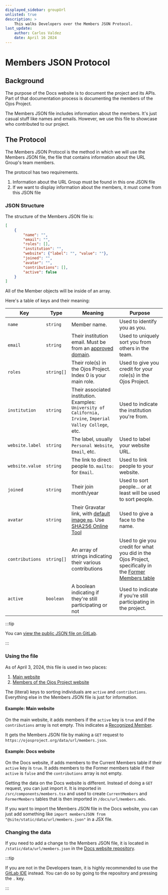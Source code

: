 ```yaml
---
displayed_sidebar: groupUrl
unlisted: true
description: >
    This walks Developers over the Members JSON Protocol.
last_update:
    author: Carlos Valdez
    date: April 16 2024
---
```

# Members JSON Protocol

## Background

The purpose of the Docs website is to document the project and its APIs. Part of
that documentation process is documenting the members of the Ojos Project.

The Members JSON file includes information about the members. It's just casual
stuff like names and emails. However, we use this file to showcase who
contributed to our project.

## The Protocol

The Members JSON Protocol is the method in which we will use the Members JSON
file, the file that contains information about the URL Group's team members.

The protocol has two requirements.

1. Information about the URL Group must be found in this one JSON file
2. If we want to display information about the members, it must come from this
   JSON file

### JSON Structure

The structure of the Members JSON file is:

```json
[
    {
        "name": "",
        "email": "",
        "roles": [],
        "institution": "",
        "website": {"label": "", "value": ""},
        "joined": "",
        "avatar": "",
        "contributions": [],
        "active": false
    }
]
```

All of the Member objects will be inside of an array.

Here's a table of keys and their meaning:

| Key             | Type       | Meaning                                                                                                                                                                              | Purpose                                                                                                                               |
| --------------- | ---------- | ------------------------------------------------------------------------------------------------------------------------------------------------------------------------------------ | ------------------------------------------------------------------------------------------------------------------------------------- |
| `name`          | `string`   | Member name.                                                                                                                                                                         | Used to identify you as you.                                                                                                          |
| `email`         | `string`   | Their institution email. Must be from an [approved domain](/docs/url/getting-started/#send-us-your-email).                                                                                | Used to uniquely sort you from others in the team.                                                                                    |
| `roles`         | `string[]` | Their role(s) in the Ojos Project. Index 0 is your main role.                                                                                                                        | Used to give you credit for your role(s) in the Ojos Project.                                                                         |
| `institution`   | `string`   | Their associated institution. Examples: `University of California, Irvine`, `Imperial Valley College`, etc.                                                                          | Used to indicate the institution you're from.                                                                                         |
| `website.label` | `string`   | The label, usually `Personal Website`, `Email`, etc.                                                                                                                                 | Used to label your website URL.                                                                                                       |
| `website.value` | `string`   | The link to direct people to. `mailto:` for `Email`.                                                                                                                                 | Used to link people to your website.                                                                                                  |
| `joined`        | `string`   | Their join month/year                                                                                                                                                                | Used to sort people... or at least will be used to sort people.                                                                       |
| `avatar`        | `string`   | Their Gravatar link, with [default image `mp`](https://docs.gravatar.com/general/images/#default-image). Use [SHA256 Online Tool](https://emn178.github.io/online-tools/sha256.html) | Used to give a face to the name.                                                                                                      |
| `contributions` | `string[]` | An array of strings indicating their various contributions                                                                                                                           | Used to gie you credit for what you did in the Ojos Project, specifically in the [Former Members table](/docs/url/members/#former-members) |
| `active`        | `boolean`  | A boolean indicating if they're still participating or not                                                                                                                           | Used to indicate if you're still participating in the project.                                                                        |

:::tip

You can
[view the public JSON file on GitLab](https://github.com/ojosproject/docs/blob/main/static/data/url/members.json).

:::

### Using the file

As of April 3, 2024, this file is used in two places:

1. [Main website](https://ojosproject.org#team)
2. [Members of the Ojos Project website](https://ojosproject.org/url/members/)

The (literal) keys to sorting individuals are `active` and `contributions`.
Everything else in the Members JSON file is just for information.

#### Example: Main website

On the main website, it adds members if the `active` key is `true` and if the
`contributions` array is not empty. This indicates a
[Recognized Member](https://ojosproject.org/url/getting-started/#getting-recognized-as-a-member).

It gets the Members JSON file by making a `GET` request to
`https://ojosproject.org/data/url/members.json`.

#### Example: Docs website

On the Docs website, if adds members to the Current Members table if their
`active` key is `true`. It adds members to the Former members table if their
`active` is `false` and the `contributions` array is not empty.

Getting the data on the Docs website is different. Instead of doing a `GET`
request, you can just import it. It is imported in `/src/components/members.tsx`
and used to create `CurrentMembers` and `FormerMembers` tables that is then
imported in `/docs/url/members.mdx`.

If you want to import the Members JSON file in the Docs website, you can just
add something like
`import membersJSON from "@site/static/data/url/members.json"` in a JSX file.

### Changing the data

If you need to add a change to the Members JSON file, it is located in
`/static/data/url/members.json` in the
[Docs website repository](https://github.com/ojosproject/docs/blob/main/static/data/url/members.json).

:::tip

If you are not in the Developers team, it is highly recommended to use the
[GitLab IDE](/docs/url/developers/gitlab-ide) instead. You can do so by
going to the repository and pressing the `.` key.

:::

